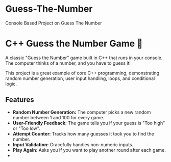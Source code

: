 # Guess-The-Number
Console Based Project on Guess The Number
# C++ Guess the Number Game 🎲

A classic "Guess the Number" game built in C++ that runs in your console. The computer thinks of a number, and you have to guess it!

This project is a great example of core C++ programming, demonstrating random number generation, user input handling, loops, and conditional logic.

## Features
-   **Random Number Generation:** The computer picks a new random number between 1 and 100 for every game.
-   **User-Friendly Feedback:** The game tells you if your guess is "Too high" or "Too low".
-   **Attempt Counter:** Tracks how many guesses it took you to find the number.
-   **Input Validation:** Gracefully handles non-numeric inputs.
-   **Play Again:** Asks you if you want to play another round after each game.
-
